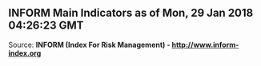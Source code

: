 ## INFORM Main Indicators as of Mon, 29 Jan 2018 04:26:23 GMT

Source: **INFORM (Index For Risk Management) - http://www.inform-index.org**